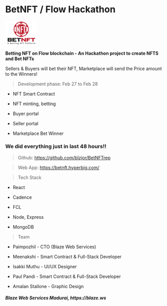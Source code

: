 # BetNFT / Flow Hackathon 

<img width="20%" src ="https://github.com/blzjor/BetNFTrep/blob/main/Bet%20NFT%20Logo%202.png?raw=true">

<b> Betting NFT on Flow blockchain - An Hackathon project to create NFTS and Bet NFTs</b>

Sellers & Buyers will bet their NFT, Marketplace will send the Price amount to the Winners!

> Development phase:
Feb 27 to Feb 28
- NFT Smart Contract

- NFT minting, betting

- Buyer portal

- Seller portal

- Marketplace Bet Winner

<h3> We did everything just in last 48 hours!! </h3>



> Github: https://github.com/blzjor/BetNFTrep

> Web App: https://betnft.hyperbig.com/


> Tech Stack

- React 

- Cadence 

- FCL 

- Node, Express 

- MongoDB 

> Team

- Paimpozhil  - CTO (Blaze Web Services)

- Meenakshi - Smart Contract & Full-Stack Developer

- Isakki Muthu - UI/UX Designer

- Paul Pandi - Smart Contract & Full-Stack Developer

- Amalan Stallone - Graphic Design

<h5>Blaze Web Services Madurai, https://blaze.ws </h5>
